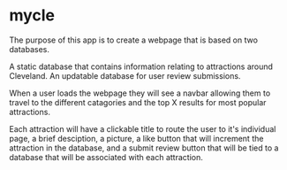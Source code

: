 # mycle

The purpose of this app is to create a webpage that is based on two databases.

A static database that contains information relating to attractions around Cleveland.
An updatable database for user review submissions.

When a user loads the webpage they will see a navbar allowing them to travel to the different catagories and the top X results for most popular attractions.

Each attraction will have a clickable title to route the user to it's individual page, a brief desciption, a picture, a like button that will increment the attraction in the database, and a submit review button that will be tied to a database that will be associated with each attraction.